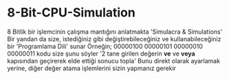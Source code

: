 # 8-Bit-CPU-Simulation
8 Bitlik bir işlemcinin çalışma mantığını anlatmakta 'Simulacra & Simulations'
Bir yandan da size, istediğiniz gibi değiştirebileceğiniz ve kullanabileceğiniz bir 'Programlama Dili' sunar
Örneğin; 
00000100
00000101
00000010
00000011
kodu size şunu söyler '2 tane girilen değerin **ve** ve **veya** kapısından geçirerek elde ettiği sonucu topla'
Bunu direkt olarak ayarlamak yerine, diğer değer atama işlemlerini sizin yapmanız gerekir
